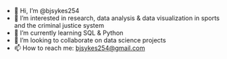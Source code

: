 - 👋 Hi, I’m @bjsykes254
- 👀 I’m interested in research, data analysis & data visualization in sports and the criminal justice system
- 🌱 I’m currently learning SQL & Python
- 💞️ I’m looking to collaborate on data science projects
- 📫 How to reach me: bjsykes254@gmail.com

<!---
bjsykes254/bjsykes254 is a ✨ special ✨ repository because its `README.md` (this file) appears on your GitHub profile.
You can click the Preview link to take a look at your changes.
--->
